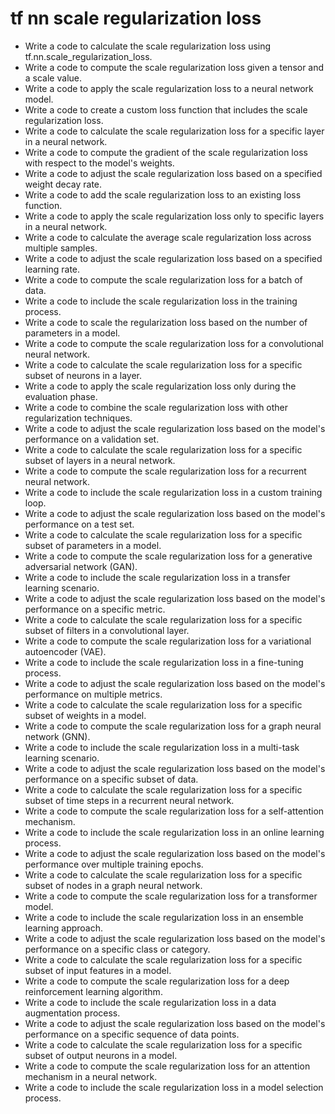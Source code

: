 # tf nn scale regularization loss

- Write a code to calculate the scale regularization loss using tf.nn.scale_regularization_loss.
- Write a code to compute the scale regularization loss given a tensor and a scale value.
- Write a code to apply the scale regularization loss to a neural network model.
- Write a code to create a custom loss function that includes the scale regularization loss.
- Write a code to calculate the scale regularization loss for a specific layer in a neural network.
- Write a code to compute the gradient of the scale regularization loss with respect to the model's weights.
- Write a code to adjust the scale regularization loss based on a specified weight decay rate.
- Write a code to add the scale regularization loss to an existing loss function.
- Write a code to apply the scale regularization loss only to specific layers in a neural network.
- Write a code to calculate the average scale regularization loss across multiple samples.
- Write a code to adjust the scale regularization loss based on a specified learning rate.
- Write a code to compute the scale regularization loss for a batch of data.
- Write a code to include the scale regularization loss in the training process.
- Write a code to scale the regularization loss based on the number of parameters in a model.
- Write a code to compute the scale regularization loss for a convolutional neural network.
- Write a code to calculate the scale regularization loss for a specific subset of neurons in a layer.
- Write a code to apply the scale regularization loss only during the evaluation phase.
- Write a code to combine the scale regularization loss with other regularization techniques.
- Write a code to adjust the scale regularization loss based on the model's performance on a validation set.
- Write a code to calculate the scale regularization loss for a specific subset of layers in a neural network.
- Write a code to compute the scale regularization loss for a recurrent neural network.
- Write a code to include the scale regularization loss in a custom training loop.
- Write a code to adjust the scale regularization loss based on the model's performance on a test set.
- Write a code to calculate the scale regularization loss for a specific subset of parameters in a model.
- Write a code to compute the scale regularization loss for a generative adversarial network (GAN).
- Write a code to include the scale regularization loss in a transfer learning scenario.
- Write a code to adjust the scale regularization loss based on the model's performance on a specific metric.
- Write a code to calculate the scale regularization loss for a specific subset of filters in a convolutional layer.
- Write a code to compute the scale regularization loss for a variational autoencoder (VAE).
- Write a code to include the scale regularization loss in a fine-tuning process.
- Write a code to adjust the scale regularization loss based on the model's performance on multiple metrics.
- Write a code to calculate the scale regularization loss for a specific subset of weights in a model.
- Write a code to compute the scale regularization loss for a graph neural network (GNN).
- Write a code to include the scale regularization loss in a multi-task learning scenario.
- Write a code to adjust the scale regularization loss based on the model's performance on a specific subset of data.
- Write a code to calculate the scale regularization loss for a specific subset of time steps in a recurrent neural network.
- Write a code to compute the scale regularization loss for a self-attention mechanism.
- Write a code to include the scale regularization loss in an online learning process.
- Write a code to adjust the scale regularization loss based on the model's performance over multiple training epochs.
- Write a code to calculate the scale regularization loss for a specific subset of nodes in a graph neural network.
- Write a code to compute the scale regularization loss for a transformer model.
- Write a code to include the scale regularization loss in an ensemble learning approach.
- Write a code to adjust the scale regularization loss based on the model's performance on a specific class or category.
- Write a code to calculate the scale regularization loss for a specific subset of input features in a model.
- Write a code to compute the scale regularization loss for a deep reinforcement learning algorithm.
- Write a code to include the scale regularization loss in a data augmentation process.
- Write a code to adjust the scale regularization loss based on the model's performance on a specific sequence of data points.
- Write a code to calculate the scale regularization loss for a specific subset of output neurons in a model.
- Write a code to compute the scale regularization loss for an attention mechanism in a neural network.
- Write a code to include the scale regularization loss in a model selection process.